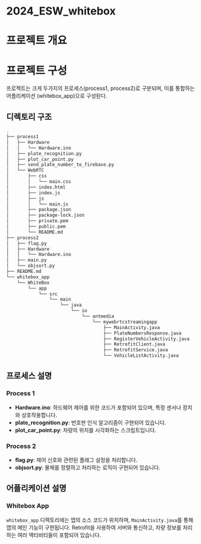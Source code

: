 # 2024_ESW_whitebox

# 프로젝트 개요


# 프로젝트 구성

프로젝트는 크게 두가지의 프로세스(process1, process2)로 구분되며, 이를 통합하는 어플리케이션 (whitebox_app)으로 구성된다.

## 디렉토리 구조

```bash
.
├── process1
│   ├── Hardware
│   │   └── Hardware.ino
│   ├── plate_recognition.py
│   ├── plot_car_point.py
│   ├── send_plate_number_to_firebase.py
│   └── WebRTC
│       ├── css
│       │   └── main.css
│       ├── index.html
│       ├── index.js
│       ├── js
│       │   └── main.js
│       ├── package.json
│       ├── package-lock.json
│       ├── private.pem
│       ├── public.pem
│       └── README.md
├── process2
│   ├── flag.py
│   ├── Hardware
│   │   └── Hardware.ino
│   ├── main.py
│   └── objsort.py
├── README.md
└── whitebox_app
    └── WhiteBox
        └── app
            └── src
                └── main
                    └── java
                        └── io
                            └── antmedia
                                └── mywebrtcstreamingapp
                                    ├── MainActivity.java
                                    ├── PlateNumbersResponse.java
                                    ├── RegisterVehicleActivity.java
                                    ├── RetrofitClient.java
                                    ├── RetrofitService.java
                                    └── VehicleListActivity.java

```

## 프로세스 설명

### Process 1
- **Hardware.ino**: 하드웨어 제어를 위한 코드가 포함되어 있으며, 특정 센서나 장치와 상호작용합니다.
- **plate_recognition.py**: 번호판 인식 알고리즘이 구현되어 있습니다.
- **plot_car_point.py**: 차량의 위치를 시각화하는 스크립트입니다.

### Process 2
- **flag.py**: 제어 신호와 관련된 플래그 설정을 처리합니다.
- **objsort.py**: 물체를 정렬하고 처리하는 로직이 구현되어 있습니다.

## 어플리케이션 설명

### Whitebox App
`whitebox_app` 디렉토리에는 앱의 소스 코드가 위치하며, `MainActivity.java`를 통해 앱의 메인 기능이 구현됩니다. Retrofit을 사용하여 서버와 통신하고, 차량 정보를 처리하는 여러 액티비티들이 포함되어 있습니다.

